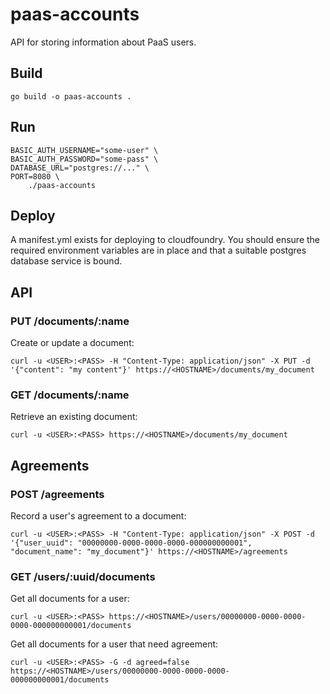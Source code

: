 # paas-accounts

API for storing information about PaaS users.

## Build

```
go build -o paas-accounts .
```

## Run

```
BASIC_AUTH_USERNAME="some-user" \
BASIC_AUTH_PASSWORD="some-pass" \
DATABASE_URL="postgres://..." \
PORT=8080 \
	./paas-accounts
```

## Deploy

A manifest.yml exists for deploying to cloudfoundry. You should ensure the required environment variables are in place and that a suitable postgres database service is bound.

## API

### PUT /documents/:name

Create or update a document:

    curl -u <USER>:<PASS> -H "Content-Type: application/json" -X PUT -d '{"content": "my content"}' https://<HOSTNAME>/documents/my_document

### GET /documents/:name

Retrieve an existing document:

    curl -u <USER>:<PASS> https://<HOSTNAME>/documents/my_document

## Agreements

### POST /agreements

Record a user's agreement to a document:

    curl -u <USER>:<PASS> -H "Content-Type: application/json" -X POST -d '{"user_uuid": "00000000-0000-0000-0000-000000000001", "document_name": "my_document"}' https://<HOSTNAME>/agreements

### GET /users/:uuid/documents

Get all documents for a user:

    curl -u <USER>:<PASS> https://<HOSTNAME>/users/00000000-0000-0000-0000-000000000001/documents

Get all documents for a user that need agreement:

    curl -u <USER>:<PASS> -G -d agreed=false https://<HOSTNAME>/users/00000000-0000-0000-0000-000000000001/documents
